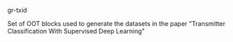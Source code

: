 gr-txid

Set of OOT blocks used to generate the datasets in the paper "Transmitter Classification With Supervised Deep Learning"


